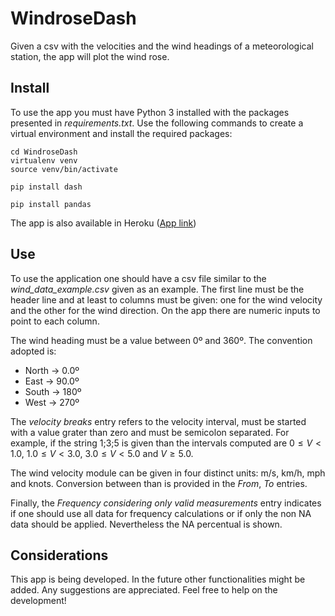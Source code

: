 # WindroseDash

Given a csv with the velocities and the wind headings of a meteorological station, the app will plot the wind rose.

## Install
To use the app you must have Python 3 installed with the packages presented in *requirements.txt*. Use the following commands to create a virtual environment and install the required packages:

```
cd WindroseDash
virtualenv venv
source venv/bin/activate

pip install dash

pip install pandas
```

The app is also available in Heroku ([App link](https://windrose-dash.herokuapp.com/))

## Use

To use the application one should have a csv file similar to the *wind_data_example.csv* given as an example. The first line must be the header line and at least to columns must be given: one for the wind velocity and the other for the wind direction. On the app there are numeric inputs to point to each column.

The wind heading must be a value between 0º and 360º. The convention adopted is:

* North -> 0.0º
* East -> 90.0º
* South -> 180º
* West -> 270º

The *velocity breaks* entry refers to the velocity interval, must be started with a value grater than zero and must be semicolon separated. For example, if the string 1;3;5 is given than the intervals computed are $0\leq V < 1.0$, $1.0\leq V < 3.0$, $3.0\leq V < 5.0$ and $V \geq 5.0$. 

The wind velocity module can be given in four distinct units: m/s, km/h, mph and knots. Conversion between than is provided in the *From*, *To* entries.

Finally, the *Frequency considering only valid measurements* entry indicates if one should use all data for frequency calculations or if only the non NA data should be applied. Nevertheless the NA percentual is shown.

## Considerations

This app is being developed. In the future other functionalities might be added. Any suggestions are appreciated. Feel free to help on the development!

